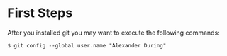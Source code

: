 # First Steps

After you installed git you may want to execute the following commands:

    $ git config --global user.name "Alexander During"
